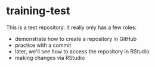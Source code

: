 # training-test
This is a test repository. It really only has a few roles: 

- demonstrate how to create a repository in GitHub
- practice with a commit
- later, we'll see how to access the repository in RStudio
- making changes via RStudio

